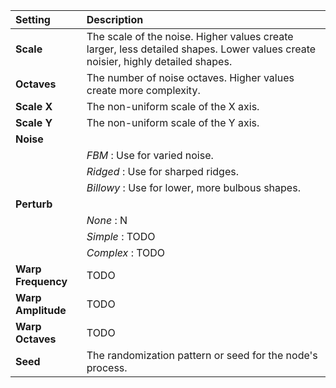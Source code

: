 
| Setting            | Description                                               |
| :----------------- | :-------------------------------------------------------- |
| **Scale**          | The scale of the noise. Higher values create larger, less detailed shapes. Lower values create noisier, highly detailed shapes.                                                      |
| **Octaves**        | The number of noise octaves. Higher values create more complexity.                                                      |
| **Scale X**        | The non-uniform scale of the X axis.                                                      |
| **Scale Y**        | The non-uniform scale of the Y axis.                                                      |
| **Noise**          |
|                    | *FBM* : Use for varied noise.                                              |
|                    | *Ridged* : Use for sharped ridges.                                           |
|                    | *Billowy* : Use for lower, more bulbous shapes.                                          |
| **Perturb**        |
|                    | *None* : N                                             |
|                    | *Simple* : TODO                                           |
|                    | *Complex* : TODO                                          |
| **Warp Frequency** | TODO                                                      |
| **Warp Amplitude** | TODO                                                      |
| **Warp Octaves**   | TODO                                                      |
| **Seed**           | The randomization pattern or seed for the node's process. |